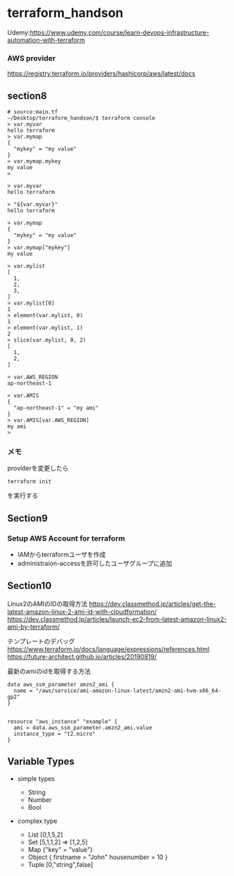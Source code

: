 # terraform_handson
Udemy:https://www.udemy.com/course/learn-devops-infrastructure-automation-with-terraform

### AWS provider
https://registry.terraform.io/providers/hashicorp/aws/latest/docs
## section8

```
# source:main.tf
~/Desktop/terraform_handson/$ terraform console
> var.myvar
hello terraform
> var.mymap
{
  "mykey" = "my value"
}
> var.mymap.mykey
my value
>

> var.myvar
hello terraform

> "${var.myvar}"
hello terraform

> var.mymap
{
  "mykey" = "my value"
}
> var.mymap["mykey"]
my value

> var.mylist
[
  1,
  2,
  3,
]
> var.mylist[0]
1
> element(var.mylist, 0)
1
> element(var.mylist, 1)
2
> slice(var.mylist, 0, 2)
[
  1,
  2,
]

> var.AWS_REGION
ap-northeast-1

> var.AMIS
{
  "ap-northeast-1" = "my ami"
}
> var.AMIS[var.AWS_REGION]
my ami
>
```

### メモ
providerを変更したら

```
terraform init
```
を実行する

## Section9
### Setup AWS Account for terraform
- IAMからterraformユーザを作成
- administraion-accessを許可したユーザグループに追加

## Section10
Linux2のAMIのIDの取得方法
https://dev.classmethod.jp/articles/get-the-latest-amazon-linux-2-ami-id-with-cloudformation/
https://dev.classmethod.jp/articles/launch-ec2-from-latest-amazon-linux2-ami-by-terraform/

テンプレートのデバッグ
https://www.terraform.io/docs/language/expressions/references.html
https://future-architect.github.io/articles/20190819/

最新のamiのidを取得する方法

```
data aws_ssm_parameter amzn2_ami {
  name = "/aws/service/ami-amazon-linux-latest/amzn2-ami-hvm-x86_64-gp2"
}


resource "aws_instance" "example" {
  ami = data.aws_ssm_parameter.amzn2_ami.value
  instance_type = "t2.micro"
}

```

## Variable Types
- simple types
  - String
  - Number
  - Bool

- complex type
  - List
    [0,1,5,2]
  - Set
    [5,1,1,2] => [1,2,5]
  - Map
    {"key" = "value"}
  - Object
    {
      firstname = "John"
      housenumber = 10
    }
  - Tuple
  [0,"string",false]

